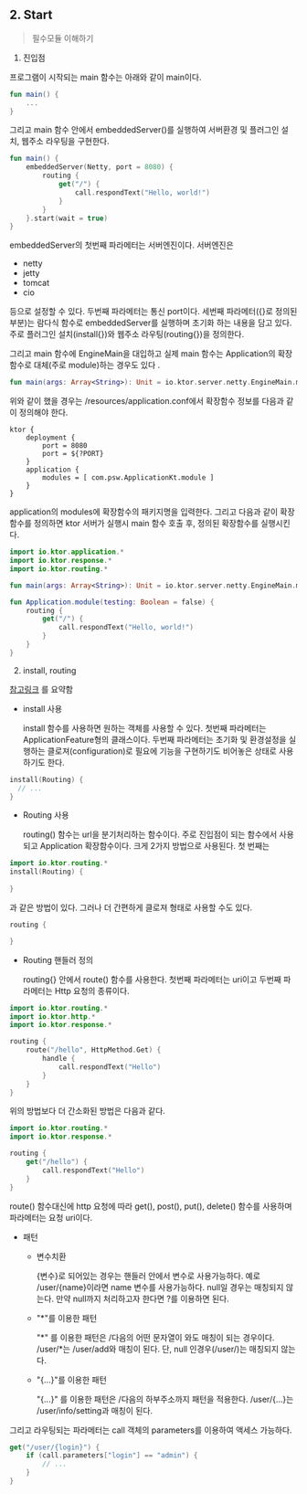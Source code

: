 ## 2. Start
> 필수모듈 이해하기  

1. 진입점

프로그램이 시작되는 main 함수는 아래와 같이 main이다.

~~~kotlin
fun main() {
    ...
}
~~~   
그리고 main 함수 안에서 embeddedServer()를 실행하여 서버환경 및 플러그인 설치, 웹주소 라우팅을 구현한다. 
~~~kotlin
fun main() {
    embeddedServer(Netty, port = 8080) {
        routing {
            get("/") {
                call.respondText("Hello, world!")
            }
        }
    }.start(wait = true)
}
~~~   

embeddedServer의 첫번째 파라메터는 서버엔진이다. 서버엔진은
- netty
- jetty
- tomcat
- cio

등으로 설정할 수 있다. 두번째 파라메터는 통신 port이다. 세번째 파라메터({}로 정의된 부분)는 람다식 함수로 embeddedServer를 실행하며 초기화 하는 내용을 담고 있다.
주로 플러그인 설치(install{})와 웹주소 라우팅(routing{})을 정의한다.  

그리고 main 함수에 EngineMain을 대입하고 실제 main 함수는 Application의 확장함수로 대체(주로 module)하는 경우도 있다 .

~~~kotlin
fun main(args: Array<String>): Unit = io.ktor.server.netty.EngineMain.main(args)
~~~

위와 같이 했을 경우는 /resources/application.conf에서 확장함수 정보를 다음과 같이 정의해야 한다.

~~~
ktor {
    deployment {
        port = 8080
        port = ${?PORT}
    }
    application {
        modules = [ com.psw.ApplicationKt.module ]
    }
}

~~~

application의 modules에 확장함수의 패키지명을 입력한다. 
그리고 다음과 같이 확장함수를 정의하면 ktor 서버가 실행시 main 함수 호출 후, 정의된 확장함수를 실행시킨다.

~~~kotlin
import io.ktor.application.*
import io.ktor.response.*
import io.ktor.routing.*

fun main(args: Array<String>): Unit = io.ktor.server.netty.EngineMain.main(args)

fun Application.module(testing: Boolean = false) {
    routing {
        get("/") {
            call.respondText("Hello, world!")
        }
    }
}
~~~


2. install, routing

[참고링크](https://ktor.io/docs/routing-in-ktor.html#define_route) 를 요약함 

- install 사용

  install 함수를 사용하면 원하는 객체를 사용할 수 있다. 첫번째 파라메터는 ApplicationFeature형의 클래스이다. 
  두번째 파라메터는 초기화 및 환경설정을 실행하는 클로져(configuration)로 필요에 기능을 구현하기도 비어놓은 상태로 사용하기도 한다.   
  
~~~kotlin
install(Routing) {
  // ...
}
~~~

- Routing 사용
  
  routing() 함수는 url을 분기처리하는 함수이다.
  주로 진입점이 되는 함수에서 사용되고 Application 확장함수이다.
  크게 2가지 방법으로 사용된다. 첫 번째는
~~~kotlin
import io.ktor.routing.*
install(Routing) {
    
}
~~~
과 같은 방법이 있다. 그러나 더 간편하게 클로져 형태로 사용할 수도 있다.
~~~kotlin
routing {

}
~~~

- Routing 핸들러 정의 

  routing{} 안에서 route() 함수를 사용한다. 
  첫번째 파라메터는 uri이고 두번째 파라메터는 Http 요청의 종류이다. 
  
~~~kotlin
import io.ktor.routing.*
import io.ktor.http.*
import io.ktor.response.*

routing {
    route("/hello", HttpMethod.Get) {
        handle {
            call.respondText("Hello")
        }
    }
}
~~~

위의 방법보다 더 간소화된 방법은 다음과 같다. 

~~~kotlin
import io.ktor.routing.*
import io.ktor.response.*

routing {
    get("/hello") {
        call.respondText("Hello")
    }
}
~~~
route() 함수대신에 http 요청에 따라 get(), post(), put(), delete() 함수를 사용하며 파라메터는 요청 uri이다. 


- 패턴
  - 변수치환
    
    {변수}로 되어있는 경우는 핸들러 안에서 변수로 사용가능하다. 예로 /user/{name}이라면 name 변수를 사용가능하다. null일 경우는 매칭되지 않는다. 
    만약 null까지 처리하고자 한다면 ?를 이용하면 된다.   
  - "*"를 이용한 패턴
    
    "*" 를 이용한 패턴은 /다음의 어떤 문자열이 와도 매칭이 되는 경우이다. /user/*는 /user/add와 매칭이 된다. 단, null 인경우(/user/)는 매칭되지 않는다.  
  - "{...}"를 이용한 패턴 

    "{...}" 를 이용한 패턴은 /다음의 하부주소까지 패턴을 적용한다. /user/{...}는 /user/info/setting과 매칭이 된다. 

그리고 라우팅되는 파라메터는 call 객체의 parameters를 이용하여 액세스 가능하다. 
~~~kotlin
get("/user/{login}") {
    if (call.parameters["login"] == "admin") {
        // ...
    }
}
~~~

